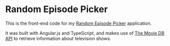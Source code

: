 # Random Episode Picker
This is the front-end code for my [Random Episode Picker](https://agitated-benz-0a03e5.netlify.app/) application. 

It was built with Angular.js and TypeScript, and makes use of [The Movie DB API](https://developers.themoviedb.org/3) to retrieve information about television shows.